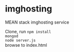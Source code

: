 # imghosting
MEAN stack imghosting service

Clone, run 
`npm install` <br/>
`mongod` <br/>
`node server.js` <br/>
browse to index.html
